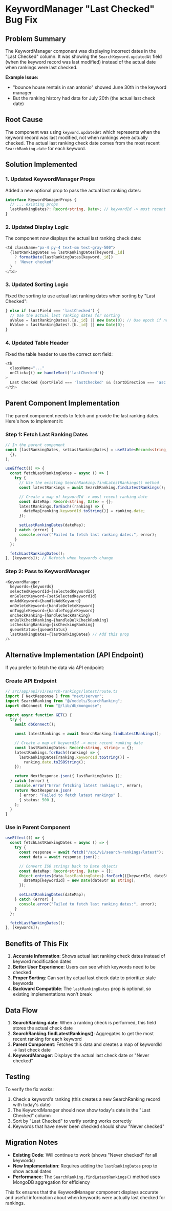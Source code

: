 # KeywordManager "Last Checked" Bug Fix

## Problem Summary

The KeywordManager component was displaying incorrect dates in the "Last Checked" column. It was showing the `SearchKeyword.updatedAt` field (when the keyword record was last modified) instead of the actual date when rankings were last checked.

**Example Issue:**

- "bounce house rentals in san antonio" showed June 30th in the keyword manager
- But the ranking history had data for July 20th (the actual last check date)

## Root Cause

The component was using `keyword.updatedAt` which represents when the keyword record was last modified, not when rankings were actually checked. The actual last ranking check date comes from the most recent `SearchRanking.date` for each keyword.

## Solution Implemented

### 1. Updated KeywordManager Props

Added a new optional prop to pass the actual last ranking dates:

```typescript
interface KeywordManagerProps {
  // ... existing props
  lastRankingDates?: Record<string, Date>; // keywordId -> most recent ranking date
}
```

### 2. Updated Display Logic

The component now displays the actual last ranking check date:

```typescript
<td className="px-4 py-4 text-sm text-gray-500">
  {lastRankingDates && lastRankingDates[keyword._id]
    ? formatDate(lastRankingDates[keyword._id])
    : 'Never checked'
  }
</td>
```

### 3. Updated Sorting Logic

Fixed the sorting to use actual last ranking dates when sorting by "Last Checked":

```typescript
} else if (sortField === 'lastChecked') {
  // Use the actual last ranking dates for sorting
  aValue = lastRankingDates?.[a._id] || new Date(0); // Use epoch if never checked
  bValue = lastRankingDates?.[b._id] || new Date(0);
}
```

### 4. Updated Table Header

Fixed the table header to use the correct sort field:

```typescript
<th
  className="..."
  onClick={() => handleSort('lastChecked')}
>
  Last Checked {sortField === 'lastChecked' && (sortDirection === 'asc' ? '↑' : '↓')}
</th>
```

## Parent Component Implementation

The parent component needs to fetch and provide the last ranking dates. Here's how to implement it:

### Step 1: Fetch Last Ranking Dates

```typescript
// In the parent component
const [lastRankingDates, setLastRankingDates] = useState<Record<string, Date>>(
  {},
);

useEffect(() => {
  const fetchLastRankingDates = async () => {
    try {
      // Use the existing SearchRanking.findLatestRankings() method
      const latestRankings = await SearchRanking.findLatestRankings();

      // Create a map of keywordId -> most recent ranking date
      const dateMap: Record<string, Date> = {};
      latestRankings.forEach((ranking) => {
        dateMap[ranking.keywordId.toString()] = ranking.date;
      });

      setLastRankingDates(dateMap);
    } catch (error) {
      console.error("Failed to fetch last ranking dates:", error);
    }
  };

  fetchLastRankingDates();
}, [keywords]); // Refetch when keywords change
```

### Step 2: Pass to KeywordManager

```typescript
<KeywordManager
  keywords={keywords}
  selectedKeywordId={selectedKeywordId}
  onSelectKeyword={setSelectedKeywordId}
  onAddKeyword={handleAddKeyword}
  onDeleteKeyword={handleDeleteKeyword}
  onToggleKeyword={handleToggleKeyword}
  onCheckRanking={handleCheckRanking}
  onBulkCheckRanking={handleBulkCheckRanking}
  isCheckingRanking={isCheckingRanking}
  queueStatus={queueStatus}
  lastRankingDates={lastRankingDates} // Add this prop
/>
```

## Alternative Implementation (API Endpoint)

If you prefer to fetch the data via API endpoint:

### Create API Endpoint

```typescript
// src/app/api/v1/search-rankings/latest/route.ts
import { NextResponse } from "next/server";
import SearchRanking from "@/models/SearchRanking";
import dbConnect from "@/lib/db/mongoose";

export async function GET() {
  try {
    await dbConnect();

    const latestRankings = await SearchRanking.findLatestRankings();

    // Create a map of keywordId -> most recent ranking date
    const lastRankingDates: Record<string, string> = {};
    latestRankings.forEach((ranking) => {
      lastRankingDates[ranking.keywordId.toString()] =
        ranking.date.toISOString();
    });

    return NextResponse.json({ lastRankingDates });
  } catch (error) {
    console.error("Error fetching latest rankings:", error);
    return NextResponse.json(
      { error: "Failed to fetch latest rankings" },
      { status: 500 },
    );
  }
}
```

### Use in Parent Component

```typescript
useEffect(() => {
  const fetchLastRankingDates = async () => {
    try {
      const response = await fetch("/api/v1/search-rankings/latest");
      const data = await response.json();

      // Convert ISO strings back to Date objects
      const dateMap: Record<string, Date> = {};
      Object.entries(data.lastRankingDates).forEach(([keywordId, dateStr]) => {
        dateMap[keywordId] = new Date(dateStr as string);
      });

      setLastRankingDates(dateMap);
    } catch (error) {
      console.error("Failed to fetch last ranking dates:", error);
    }
  };

  fetchLastRankingDates();
}, [keywords]);
```

## Benefits of This Fix

1. **Accurate Information**: Shows actual last ranking check dates instead of keyword modification dates
2. **Better User Experience**: Users can see which keywords need to be checked
3. **Proper Sorting**: Can sort by actual last check date to prioritize stale keywords
4. **Backward Compatible**: The `lastRankingDates` prop is optional, so existing implementations won't break

## Data Flow

1. **SearchRanking.date**: When a ranking check is performed, this field stores the actual check date
2. **SearchRanking.findLatestRankings()**: Aggregates to get the most recent ranking for each keyword
3. **Parent Component**: Fetches this data and creates a map of keywordId → last check date
4. **KeywordManager**: Displays the actual last check date or "Never checked"

## Testing

To verify the fix works:

1. Check a keyword's ranking (this creates a new SearchRanking record with today's date)
2. The KeywordManager should now show today's date in the "Last Checked" column
3. Sort by "Last Checked" to verify sorting works correctly
4. Keywords that have never been checked should show "Never checked"

## Migration Notes

- **Existing Code**: Will continue to work (shows "Never checked" for all keywords)
- **New Implementation**: Requires adding the `lastRankingDates` prop to show actual dates
- **Performance**: The `SearchRanking.findLatestRankings()` method uses MongoDB aggregation for efficiency

This fix ensures that the KeywordManager component displays accurate and useful information about when keywords were actually last checked for rankings.
